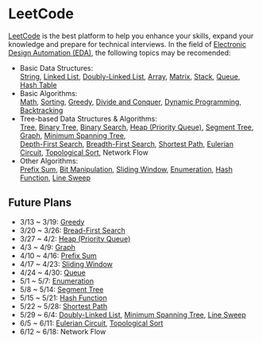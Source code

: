# LeetCode

[LeetCode](https://leetcode.com/explore/) is the best platform to help you enhance your skills, expand your knowledge and prepare for technical interviews. In the field of [Electronic Design Automation (EDA)](https://en.wikipedia.org/wiki/Electronic_design_automation), the following topics may be recomended:  
* Basic Data Structures:  
[String](https://leetcode.com/tag/string/), 
[Linked List](https://leetcode.com/tag/linked-list/), 
[Doubly-Linked List](https://leetcode.com/tag/doubly-linked-list/), 
[Array](https://leetcode.com/tag/array/), 
[Matrix](https://leetcode.com/tag/matrix/), 
[Stack](https://leetcode.com/tag/stack/), 
[Queue](https://leetcode.com/tag/queue/), 
[Hash Table](https://leetcode.com/tag/hash-table/)
* Basic Algorithms:  
[Math](https://leetcode.com/tag/math/), 
[Sorting](https://leetcode.com/tag/sorting/), 
[Greedy](https://leetcode.com/tag/greedy/), 
[Divide and Conquer](https://leetcode.com/tag/divide-and-conquer/), 
[Dynamic Programming](https://leetcode.com/tag/dynamic-programming/), 
[Backtracking](https://leetcode.com/tag/backtracking/)
* Tree-based Data Structures & Algorithms:  
[Tree](https://leetcode.com/tag/tree/), 
[Binary Tree](https://leetcode.com/tag/binary-tree/), 
[Binary Search](https://leetcode.com/tag/binary-search/), 
[Heap (Priority Queue)](https://leetcode.com/tag/heap-priority-queue/), 
[Segment Tree](https://leetcode.com/tag/segment-tree/), 
[Graph](https://leetcode.com/tag/graph/), 
[Minimum Spanning Tree](https://leetcode.com/tag/minimum-spanning-tree/),  
[Depth-First Search](https://leetcode.com/tag/depth-first-search/), 
[Breadth-First Search](https://leetcode.com/tag/breadth-first-search/), 
[Shortest Path](https://leetcode.com/tag/shortest-path/), 
[Eulerian Circuit](https://leetcode.com/tag/eulerian-circuit/), 
[Topological Sort](https://leetcode.com/tag/topological-sort/), 
Network Flow
* Other Algorithms:  
[Prefix Sum](https://leetcode.com/tag/prefix-sum/), 
[Bit Manipulation](https://leetcode.com/tag/bit-manipulation/), 
[Sliding Window](https://leetcode.com/tag/sliding-window/), 
[Enumeration](https://leetcode.com/tag/enumeration/), 
[Hash Function](https://leetcode.com/tag/hash-function/), 
[Line Sweep](https://leetcode.com/tag/line-sweep/)

## Future Plans
* 3/13 ~ 3/19: [Greedy](https://leetcode.com/tag/greedy/)
* 3/20 ~ 3/26: [Bread-First Search](https://leetcode.com/tag/breadth-first-search/)
* 3/27 ~ 4/2: [Heap (Priority Queue)](https://leetcode.com/tag/heap-priority-queue/)
* 4/3 ~ 4/9: [Graph](https://leetcode.com/tag/graph/)
* 4/10 ~ 4/16: [Prefix Sum](https://leetcode.com/tag/prefix-sum/)
* 4/17 ~ 4/23: [Sliding Window](https://leetcode.com/tag/sliding-window/)
* 4/24 ~ 4/30: [Queue](https://leetcode.com/tag/queue/)
* 5/1 ~ 5/7: [Enumeration](https://leetcode.com/tag/enumeration/)
* 5/8 ~ 5/14: [Segment Tree](https://leetcode.com/tag/segment-tree/)
* 5/15 ~ 5/21: [Hash Function](https://leetcode.com/tag/hash-function/)
* 5/22 ~ 5/28: [Shortest Path](https://leetcode.com/tag/shortest-path/)
* 5/29 ~ 6/4: [Doubly-Linked List](https://leetcode.com/tag/doubly-linked-list/), [Minimum Spanning Tree](https://leetcode.com/tag/minimum-spanning-tree/), [Line Sweep](https://leetcode.com/tag/line-sweep/)
* 6/5 ~ 6/11: [Eulerian Circuit](https://leetcode.com/tag/eulerian-circuit/), [Topological Sort](https://leetcode.com/tag/topological-sort/)
* 6/12 ~ 6/18: Network Flow
